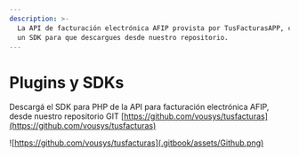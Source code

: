 ```yaml
---
description: >-
  La API de facturación electrónica AFIP provista por TusFacturasAPP, cuenta con
  un SDK para que descargues desde nuestro repositorio.
---
```


# Plugins y SDKs

Descargá el SDK para PHP de la API para facturación electrónica AFIP, desde nuestro repositorio GIT [https://github.com/vousys/tusfacturas](https://github.com/vousys/tusfacturas)

![https://github.com/vousys/tusfacturas](.gitbook/assets/Github.png)
